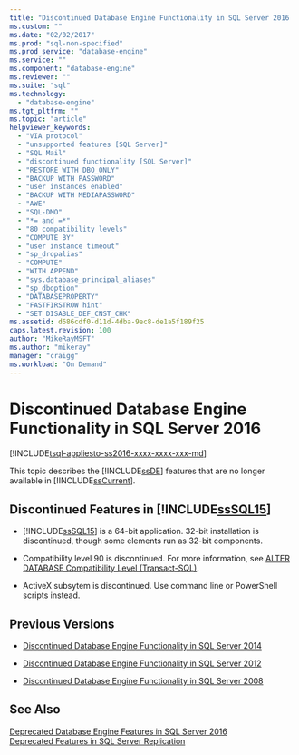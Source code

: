 ```yaml
---
title: "Discontinued Database Engine Functionality in SQL Server 2016 | Microsoft Docs"
ms.custom: ""
ms.date: "02/02/2017"
ms.prod: "sql-non-specified"
ms.prod_service: "database-engine"
ms.service: ""
ms.component: "database-engine"
ms.reviewer: ""
ms.suite: "sql"
ms.technology: 
  - "database-engine"
ms.tgt_pltfrm: ""
ms.topic: "article"
helpviewer_keywords: 
  - "VIA protocol"
  - "unsupported features [SQL Server]"
  - "SQL Mail"
  - "discontinued functionality [SQL Server]"
  - "RESTORE WITH DBO_ONLY"
  - "BACKUP WITH PASSWORD"
  - "user instances enabled"
  - "BACKUP WITH MEDIAPASSWORD"
  - "AWE"
  - "SQL-DMO"
  - "*= and =*"
  - "80 compatibility levels"
  - "COMPUTE BY"
  - "user instance timeout"
  - "sp_dropalias"
  - "COMPUTE"
  - "WITH APPEND"
  - "sys.database_principal_aliases"
  - "sp_dboption"
  - "DATABASEPROPERTY"
  - "FASTFIRSTROW hint"
  - "SET DISABLE_DEF_CNST_CHK"
ms.assetid: d686cdf0-d11d-4dba-9ec8-de1a5f189f25
caps.latest.revision: 100
author: "MikeRayMSFT"
ms.author: "mikeray"
manager: "craigg"
ms.workload: "On Demand"
---
```

# Discontinued Database Engine Functionality in SQL Server 2016
[!INCLUDE[tsql-appliesto-ss2016-xxxx-xxxx-xxx-md](../includes/tsql-appliesto-ss2016-xxxx-xxxx-xxx-md.md)]

  This topic describes the [!INCLUDE[ssDE](../includes/ssde-md.md)] features that are no longer available in [!INCLUDE[ssCurrent](../includes/sscurrent-md.md)].  
  
## Discontinued Features in [!INCLUDE[ssSQL15](../includes/sssql15-md.md)]  
  
-   [!INCLUDE[ssSQL15](../includes/sssql15-md.md)] is a 64-bit application. 32-bit installation is discontinued, though some elements run as 32-bit components.  
  
-   Compatibility level 90 is discontinued. For more information, see [ALTER DATABASE Compatibility Level &#40;Transact-SQL&#41;](../t-sql/statements/alter-database-transact-sql-compatibility-level.md).  

-   ActiveX subsytem is discontinued. Use command line or PowerShell scripts instead.
  
## Previous Versions  
  
-   [Discontinued Database Engine Functionality in SQL Server 2014](https://msdn.microsoft.com/library/ms144262\(v=sql.120\))  
  
-   [Discontinued Database Engine Functionality in SQL Server 2012](https://msdn.microsoft.com/library/ms144262\(v=sql.110\))  
  
-   [Discontinued Database Engine Functionality in SQL Server 2008](https://msdn.microsoft.com/library/ms144262\(v=sql.100\))  
  
## See Also  
 [Deprecated Database Engine Features in SQL Server 2016](../database-engine/deprecated-database-engine-features-in-sql-server-2016.md)   
 [Deprecated Features in SQL Server Replication](../relational-databases/replication/deprecated-features-in-sql-server-replication.md)  
  
 
